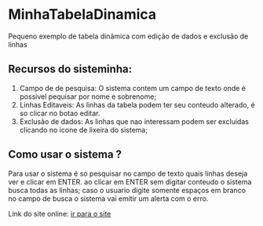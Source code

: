 # MinhaTabelaDinamica
Pequeno exemplo de tabela dinâmica com edição de dados  e exclusão de linhas

## Recursos do sisteminha:
1. Campo de de pesquisa: O sistema contem um campo de texto onde é possivel pequisar por nome e sobrenome;
2. Linhas Editaveis: As linhas da tabela podem ter seu conteudo alterado, é so clicar no botao editar.
3. Exclusão de dados: As linhas que nao interessam podem ser excluidas clicando no icone de lixeira do sistema;

## Como usar o sistema ?
Para usar o sistema é so pesquisar no campo de texto quais linhas deseja ver e clicar em ENTER. 
ao clicar em ENTER sem digitar conteudo o sistema busca todas as linhas; caso o usuario digite somente espaços em branco no campo de busca
o sistema vai emitir um alerta com o erro.

Link do site online: [ir para o site](https://souza-jefte.github.io/minhaTabelaDinamica/)
